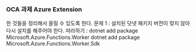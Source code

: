 ### OCA 과제 Azure Extension

한 것들을 정리해서 올릴 수 있도록 한다.
문제 1 : 설치된 닷넷 패키지 버전이 맞지 않아 다시 설치를 해주어야 한다.
따라하기 : 
dotnet add package Microsoft.Azure.Functions.Worker
dotnet add package Microsoft.Azure.Functions.Worker.Sdk